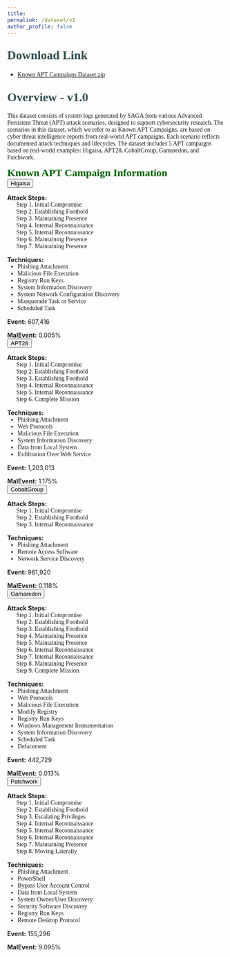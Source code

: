 ```yaml
---
title: 
permalink: /dataset/v1
author_profile: false
---
```

<h1 style= "color:#2F4F4F; font-family: 'Work Sans'; margin-top: 1em !important;">Download Link</h1>
<ul>
  <li>
    <a href="https://drive.google.com/file/d/1XdlHEUJ0rvHFf3HfY1VYYkhLsMU6wg_A/view?usp=sharing" target="_blank" style="font-family: 'Work Sans';">Known APT Campaigns Dataset.zip</a>
  </li>
</ul>

<h1 style= "color:#2F4F4F; font-family: 'Work Sans'; margin-top: 1em !important;">Overview - v1.0</h1>
<p style="font-family: 'Work Sans';">This dataset consists of system logs generated by SAGA from various Advanced Persistent Threat (APT) attack scenarios, designed to support cybersecurity research. The scenarios in this dataset, which we refer to as Known APT Campaigns, are based on cyber threat intelligence reports from real-world APT campaigns. Each scenario reflects documented attack techniques and lifecycles. The dataset includes 5 APT campaigns based on real-world examples: Higaisa, APT28, CobaltGroup, Gamaredon, and Patchwork.</p>

<p style="margin-top: 1em !important; margin-bottom: 0 !important;"><span style="color: #006400; font-family: 'Work Sans'; font-size:24px; font-weight: bold;">Known APT Campaign Information</span></p>
<div class="accordion">
  <div class="accordion-item">
    <button class="accordion-header">Higaisa</button>    
    <div class="accordion-content">
      <p style="margin-bottom: 0;"><strong>Attack Steps:</strong></p> 
        <p style="font-family: 'Work Sans'; margin: 0 auto; text-indent: 1.5em;">Step 1. Initial Compromise</p>
        <p style="font-family: 'Work Sans'; margin: 0 auto; text-indent: 1.5em;">Step 2. Establishing Foothold</p>
        <p style="font-family: 'Work Sans'; margin: 0 auto; text-indent: 1.5em;">Step 3. Maintaining Presence</p>
        <p style="font-family: 'Work Sans'; margin: 0 auto; text-indent: 1.5em;">Step 4. Internal Reconnaissance</p>
        <p style="font-family: 'Work Sans'; margin: 0 auto; text-indent: 1.5em;">Step 5. Internal Reconnaissance</p>
        <p style="font-family: 'Work Sans'; margin: 0 auto; text-indent: 1.5em;">Step 6. Maintaining Presence</p>
        <p style="font-family: 'Work Sans'; margin: 0 auto; text-indent: 1.5em;">Step 7. Maintaining Presence</p>
      <p style="margin-bottom: 0;"><strong>Techniques:</strong></p>
      <ul style="margin: 0;">
        <li style="font-family: 'Work Sans'; margin-bottom: 0;">Phishing Attachment</li>
        <li style="font-family: 'Work Sans'; margin-bottom: 0;">Malicious File Execution</li>
        <li style="font-family: 'Work Sans'; margin-bottom: 0;">Registry Run Keys</li>
        <li style="font-family: 'Work Sans'; margin-bottom: 0;">System Information Discovery</li>
        <li style="font-family: 'Work Sans'; margin-bottom: 0;">System Network Configuration Discovery</li>
        <li style="font-family: 'Work Sans'; margin-bottom: 0;">Masquerade Task or Service</li>
        <li style="font-family: 'Work Sans'; margin-bottom: 0;">Scheduled Task</li>
      </ul>      
      <p style="margin-bottom: 0;"><strong>Event:</strong> 607,416</p>
      <p style="margin-bottom: 0;"><strong>MalEvent:</strong> 0.005%</p>
    </div>
  </div>
  <div class="accordion-item">
    <button class="accordion-header">APT28</button>    
    <div class="accordion-content">
      <p style="margin-bottom: 0;"><strong>Attack Steps:</strong></p> 
        <p style="font-family: 'Work Sans'; margin: 0 auto; text-indent: 1.5em;">Step 1. Initial Compromise</p>
        <p style="font-family: 'Work Sans'; margin: 0 auto; text-indent: 1.5em;">Step 2. Establishing Foothold</p>
        <p style="font-family: 'Work Sans'; margin: 0 auto; text-indent: 1.5em;">Step 3. Establishing Foothold</p>
        <p style="font-family: 'Work Sans'; margin: 0 auto; text-indent: 1.5em;">Step 4. Internal Reconnaissance</p>
        <p style="font-family: 'Work Sans'; margin: 0 auto; text-indent: 1.5em;">Step 5. Internal Reconnaissance</p>
        <p style="font-family: 'Work Sans'; margin: 0 auto; text-indent: 1.5em;">Step 6. Complete Mission</p>
      <p style="margin-bottom: 0;"><strong>Techniques:</strong></p>
      <ul style="margin: 0;">
        <li style="font-family: 'Work Sans'; margin-bottom: 0;">Phishing Attachment</li>
        <li style="font-family: 'Work Sans'; margin-bottom: 0;">Web Protocols</li>
        <li style="font-family: 'Work Sans'; margin-bottom: 0;">Malicious File Execution</li>
        <li style="font-family: 'Work Sans'; margin-bottom: 0;">System Information Discovery</li>
        <li style="font-family: 'Work Sans'; margin-bottom: 0;">Data from Local System</li>
        <li style="font-family: 'Work Sans'; margin-bottom: 0;">Exfiltration Over Web Service</li>
      </ul>      
      <p style="margin-bottom: 0;"><strong>Event:</strong> 1,203,013</p>
      <p style="margin-bottom: 0;"><strong>MalEvent:</strong> 1.175%</p>
    </div>
  </div>
  <div class="accordion-item">
    <button class="accordion-header">CobaltGroup</button>    
    <div class="accordion-content">
      <p style="margin-bottom: 0;"><strong>Attack Steps:</strong></p> 
        <p style="font-family: 'Work Sans'; margin: 0 auto; text-indent: 1.5em;">Step 1. Initial Compromise</p>
        <p style="font-family: 'Work Sans'; margin: 0 auto; text-indent: 1.5em;">Step 2. Establishing Foothold</p>
        <p style="font-family: 'Work Sans'; margin: 0 auto; text-indent: 1.5em;">Step 3. Internal Reconnaissance</p>
      <p style="margin-bottom: 0;"><strong>Techniques:</strong></p>
      <ul style="margin: 0;">
        <li style="font-family: 'Work Sans'; margin-bottom: 0;">Phishing Attachment</li>
        <li style="font-family: 'Work Sans'; margin-bottom: 0;">Remote Access Software</li>
        <li style="font-family: 'Work Sans'; margin-bottom: 0;">Network Service Discovery</li>
      </ul>      
      <p style="margin-bottom: 0;"><strong>Event:</strong> 961,920</p>
      <p style="margin-bottom: 0;"><strong>MalEvent:</strong> 0.118%</p>
    </div>
  </div>
  <div class="accordion-item">
    <button class="accordion-header">Gamaredon</button>    
    <div class="accordion-content">
      <p style="margin-bottom: 0;"><strong>Attack Steps:</strong></p> 
        <p style="font-family: 'Work Sans'; margin: 0 auto; text-indent: 1.5em;">Step 1. Initial Compromise</p>
        <p style="font-family: 'Work Sans'; margin: 0 auto; text-indent: 1.5em;">Step 2. Establishing Foothold</p>
        <p style="font-family: 'Work Sans'; margin: 0 auto; text-indent: 1.5em;">Step 3. Establishing Foothold</p>
        <p style="font-family: 'Work Sans'; margin: 0 auto; text-indent: 1.5em;">Step 4. Maintaining Presence</p>
        <p style="font-family: 'Work Sans'; margin: 0 auto; text-indent: 1.5em;">Step 5. Maintaining Presence</p>
        <p style="font-family: 'Work Sans'; margin: 0 auto; text-indent: 1.5em;">Step 6. Internal Reconnaissance</p>
        <p style="font-family: 'Work Sans'; margin: 0 auto; text-indent: 1.5em;">Step 7. Internal Reconnaissance</p>
        <p style="font-family: 'Work Sans'; margin: 0 auto; text-indent: 1.5em;">Step 8. Maintaining Presence</p>
        <p style="font-family: 'Work Sans'; margin: 0 auto; text-indent: 1.5em;">Step 9. Complete Mission</p>
      <p style="margin-bottom: 0;"><strong>Techniques:</strong></p>
      <ul style="margin: 0;">
        <li style="font-family: 'Work Sans'; margin-bottom: 0;">Phishing Attachment</li>
        <li style="font-family: 'Work Sans'; margin-bottom: 0;">Web Protocols</li>
        <li style="font-family: 'Work Sans'; margin-bottom: 0;">Malicious File Execution</li>
        <li style="font-family: 'Work Sans'; margin-bottom: 0;">Modify Registry</li>
        <li style="font-family: 'Work Sans'; margin-bottom: 0;">Registry Run Keys</li>
        <li style="font-family: 'Work Sans'; margin-bottom: 0;">Windows Management Instrumentation</li>
        <li style="font-family: 'Work Sans'; margin-bottom: 0;">System Information Discovery</li>
        <li style="font-family: 'Work Sans'; margin-bottom: 0;">Scheduled Task</li>
        <li style="font-family: 'Work Sans'; margin-bottom: 0;">Defacement</li>
      </ul>      
      <p style="margin-bottom: 0;"><strong>Event:</strong> 442,729</p>
      <p style="margin-bottom: 0;"><strong>MalEvent:</strong> 0.013%</p>
    </div>
  </div>
  <div class="accordion-item">
    <button class="accordion-header">Patchwork</button>    
    <div class="accordion-content">
      <p style="margin-bottom: 0;"><strong>Attack Steps:</strong></p> 
        <p style="font-family: 'Work Sans'; margin: 0 auto; text-indent: 1.5em;">Step 1. Initial Compromise</p>
        <p style="font-family: 'Work Sans'; margin: 0 auto; text-indent: 1.5em;">Step 2. Establishing Foothold</p>
        <p style="font-family: 'Work Sans'; margin: 0 auto; text-indent: 1.5em;">Step 3. Escalating Privileges</p>
        <p style="font-family: 'Work Sans'; margin: 0 auto; text-indent: 1.5em;">Step 4. Internal Reconnaissance</p>
        <p style="font-family: 'Work Sans'; margin: 0 auto; text-indent: 1.5em;">Step 5. Internal Reconnaissance</p>
        <p style="font-family: 'Work Sans'; margin: 0 auto; text-indent: 1.5em;">Step 6. Internal Reconnaissance</p>
        <p style="font-family: 'Work Sans'; margin: 0 auto; text-indent: 1.5em;">Step 7. Maintaining Presence</p>
        <p style="font-family: 'Work Sans'; margin: 0 auto; text-indent: 1.5em;">Step 8. Moving Laterally</p>
      <p style="margin-bottom: 0;"><strong>Techniques:</strong></p>
      <ul style="margin: 0;">
        <li style="font-family: 'Work Sans'; margin-bottom: 0;">Phishing Attachment</li>
        <li style="font-family: 'Work Sans'; margin-bottom: 0;">PowerShell</li>
        <li style="font-family: 'Work Sans'; margin-bottom: 0;">Bypass User Account Control</li>
        <li style="font-family: 'Work Sans'; margin-bottom: 0;">Data from Local System</li>
        <li style="font-family: 'Work Sans'; margin-bottom: 0;">System Owner/User Discovery</li>
        <li style="font-family: 'Work Sans'; margin-bottom: 0;">Security Software Discovery</li>
        <li style="font-family: 'Work Sans'; margin-bottom: 0;">Registry Run Keys</li>
        <li style="font-family: 'Work Sans'; margin-bottom: 0;">Remote Desktop Protocol</li>
      </ul>      
      <p style="margin-bottom: 0;"><strong>Event:</strong> 155,296</p>
      <p style="margin-bottom: 0;"><strong>MalEvent:</strong> 9.095%</p>
    </div>
  </div>
</div>
